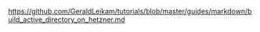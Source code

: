 https://github.com/GeraldLeikam/tutorials/blob/master/guides/markdown/build_active_directory_on_hetzner.md